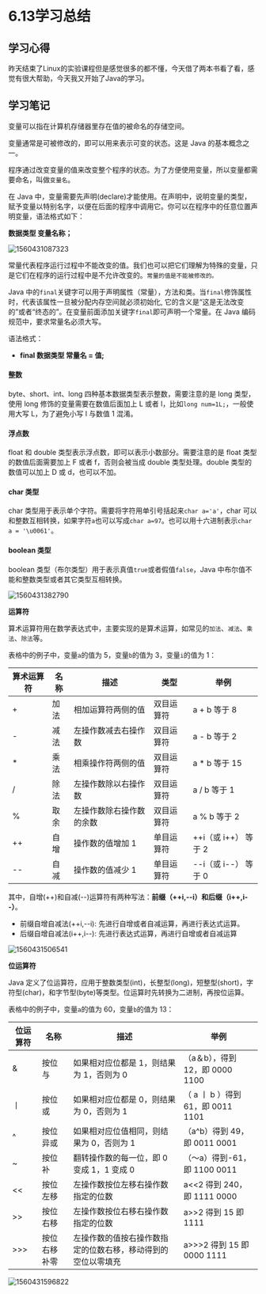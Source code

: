 # 6.13学习总结

## 学习心得

昨天结束了Linux的实验课程但是感觉很多的都不懂，今天借了两本书看了看，感觉有很大帮助，今天我又开始了Java的学习。

## 学习笔记

变量可以指在计算机存储器里存在值的被命名的存储空间。

变量通常是可被修改的，即可以用来表示可变的状态。这是 Java 的基本概念之一。

程序通过改变变量的值来改变整个程序的状态。为了方便使用变量，所以变量都需要命名，叫做`变量名`。

在 Java 中，变量需要先声明(declare)才能使用。在声明中，说明变量的类型，赋予变量以特别名字，以便在后面的程序中调用它。你可以在程序中的任意位置声明变量，语法格式如下：

**数据类型 变量名称；**

![1560431087323](C:\Users\韩冬\AppData\Roaming\Typora\typora-user-images\1560431087323.png)

常量代表程序运行过程中不能改变的值。我们也可以把它们理解为特殊的变量，只是它们在程序的运行过程中是不允许改变的。`常量的值是不能被修改的。`

Java 中的`final`关键字可以用于声明属性（常量），方法和类。当`final`修饰属性时，代表该属性一旦被分配内存空间就必须初始化, 它的含义是“这是无法改变的”或者“终态的”。在变量前面添加关键字`final`即可声明一个常量。在 Java 编码规范中，要求常量名必须大写。

语法格式：

- **final 数据类型 常量名 = 值;**

#### 整数

byte、short、int、long 四种基本数据类型表示整数，需要注意的是 long 类型，使用 long 修饰的变量需要在数值后面加上 L 或者 l，比如`long num=1L;`，一般使用大写 L，为了避免小写 l 与数值 1 混淆。

#### 浮点数

float 和 double 类型表示浮点数，即可以表示小数部分。需要注意的是 float 类型的数值后面需要加上 F 或者 f，否则会被当成 double 类型处理。double 类型的数值可以加上 D 或 d，也可以不加。

#### char 类型

char 类型用于表示单个字符。需要将字符用单引号括起来`char a='a'`，char 可以和整数互相转换，如果字符`a`也可以写成`char a=97`。也可以用十六进制表示`char a = '\u0061'`。

#### boolean 类型

boolean 类型（布尔类型）用于表示真值`true`或者假值`false`，Java 中布尔值不能和整数类型或者其它类型互相转换。

![1560431382790](C:\Users\韩冬\AppData\Roaming\Typora\typora-user-images\1560431382790.png)

**运算符**

算术运算符用在数学表达式中，主要实现的是算术运算，如常见的`加法`、`减法`、`乘法`、`除法`等。

表格中的例子中，变量`a`的值为 5，变量`b`的值为 3，变量`i`的值为 1：

| 算术运算符 | 名称 | 描述                     | 类型       | 举例                 |
| ---------- | ---- | ------------------------ | ---------- | -------------------- |
| +          | 加法 | 相加运算符两侧的值       | 双目运算符 | a + b 等于 8         |
| -          | 减法 | 左操作数减去右操作数     | 双目运算符 | a - b 等于 2         |
| *          | 乘法 | 相乘操作符两侧的值       | 双目运算符 | a * b 等于 15        |
| /          | 除法 | 左操作数除以右操作数     | 双目运算符 | a / b 等于 1         |
| %          | 取余 | 左操作数除右操作数的余数 | 双目运算符 | a % b 等于 2         |
| ++         | 自增 | 操作数的值增加 1         | 单目运算符 | ++i（或 i++） 等于 2 |
| --         | 自减 | 操作数的值减少 1         | 单目运算符 | --i（或 i--） 等于 0 |

其中，自增(++)和自减(--)运算符有两种写法：**前缀（++i,--i）**和**后缀（i++,i--）**。

- 前缀自增自减法(++i,--i): 先进行自增或者自减运算，再进行表达式运算。
- 后缀自增自减法(i++,i--): 先进行表达式运算，再进行自增或者自减运算

![1560431506541](C:\Users\韩冬\AppData\Roaming\Typora\typora-user-images\1560431506541.png)

**位运算符**

Java 定义了位运算符，应用于整数类型(int)，长整型(long)，短整型(short)，字符型(char)，和字节型(byte)等类型。位运算时先转换为二进制，再按位运算。

表格中的例子中，变量`a`的值为 60，变量`b`的值为 13：

| 位运算符 | 名称         | 描述                                                         | 举例                              |
| -------- | ------------ | ------------------------------------------------------------ | --------------------------------- |
| &        | 按位与       | 如果相对应位都是 1，则结果为 1，否则为 0                     | （a＆b），得到 12，即 0000 1100   |
| 丨       | 按位或       | 如果相对应位都是 0，则结果为 0，否则为 1                     | （ a 丨 b ）得到 61，即 0011 1101 |
| ^        | 按位异或     | 如果相对应位值相同，则结果为 0，否则为 1                     | （a^b）得到 49，即 0011 0001      |
| ~        | 按位补       | 翻转操作数的每一位，即 0 变成 1，1 变成 0                    | （〜a）得到-61，即 1100 0011      |
| <<       | 按位左移     | 左操作数按位左移右操作数指定的位数                           | a<<2 得到 240，即 1111 0000       |
| >>       | 按位右移     | 左操作数按位右移右操作数指定的位数                           | a>>2 得到 15 即 1111              |
| >>>      | 按位右移补零 | 左操作数的值按右操作数指定的位数右移，移动得到的空位以零填充 | a>>>2 得到 15 即 0000 1111        |

![1560431596822](C:\Users\韩冬\AppData\Roaming\Typora\typora-user-images\1560431596822.png)

